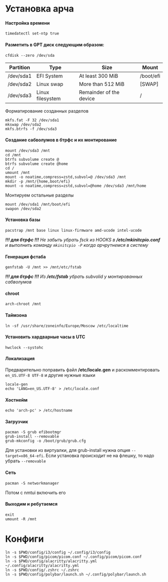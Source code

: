 # Установка арча

#### Настройка времени
```
timedatectl set-ntp true
```

#### Разметить в GPT диск следующим образом:
```
cfdisk --zero /dev/sda
```
  Partition | Type | Size | Mount
  --- | --- | --- | ---
  /dev/sda1 | EFI System | At least 300 MiB | /boot/efi
  /dev/sda2 | Linux swap | More than 512 MiB | [SWAP]
  /dev/sda3 | Linux filesystem | Remainder of the device | /

Форматирование созданных разделов
```
mkfs.fat -F 32 /dev/sda1
mkswap /dev/sda2
mkfs.btrfs -f /dev/sda3
```

#### Создание сабволумов в бтрфс и их монтирование
```
mount /dev/sda3 /mnt
cd /mnt
btrfs subvolume create @
btrfs subvolume create @home
cd /
umount /mnt
mount -o noatime,compress=zstd,subvol=@ /dev/sda3 /mnt
mkdir -p /mnt/{home,boot/efi}
mount -o noatime,compress=zstd,subvol=@home /dev/sda3 /mnt/home
```

Монтируем остальные разделы
```
mount /dev/sda1 /mnt/boot/efi
swapon /dev/sda2
```

#### Установка базы
```
pacstrap /mnt base linux linux-firmware amd-ucode intel-ucode
```
_**!!! для бтрфс !!!** Не забыть убрать fsck из HOOKS в **/etc/mkinitcpio.conf** и выполнить команду `mkinitcpio -P` когда арчрутнемся в систему_

#### Генерация фстаба
```
genfstab -U /mnt >> /mnt/etc/fstab
```
_**!!! для бтрфс !!!** Из **/etc/fstab** убрать subvolid у монтированных сабволумов_

#### chroot
```
arch-chroot /mnt
```

#### Таймзона
```
ln -sf /usr/share/zoneinfo/Europe/Moscow /etc/localtime
```

#### Установить хардварные часы в UTC
```
hwclock --systohc
```

#### Локализация
Предварительно поправить файл **/etc/locale.gen** и раскомментировать `en_US.UTF-8 UTF-8` и другие нужные языки
```
locale-gen
echo 'LANG=en_US.UTF-8' > /etc/locale.conf
```

#### Хостнейм
```
echo 'arch-pc' > /etc/hostname
```

#### Загрузчик
```
pacman -S grub efibootmgr
grub-install --removable
grub-mkconfig -o /boot/grub/grub.cfg
```
Для установки из виртуалки, для grub-install нужна опция `--target=x86_64-efi`. Если установка происходит не на флешку, то надо убрать `--removable`

#### Сеть
```
pacman -S networkmanager
```
Потом с nmtui включить его

#### Выходим и ребутаемся
```
exit
umount -R /mnt
```

# Конфиги

```
ln -s $PWD/config/i3/config ~/.config/i3/config
ln -s $PWD/config/picom/picom.conf ~/.config/picom/picom.conf
ln -s $PWD/config/alacritty/alacritty.yml ~/.config/alacritty/alacritty.yml
ln -s $PWD/config/.zshrc ~/.zshrc
ln -s $PWD/config/polybar/launch.sh ~/.config/polybar/launch.sh
```
